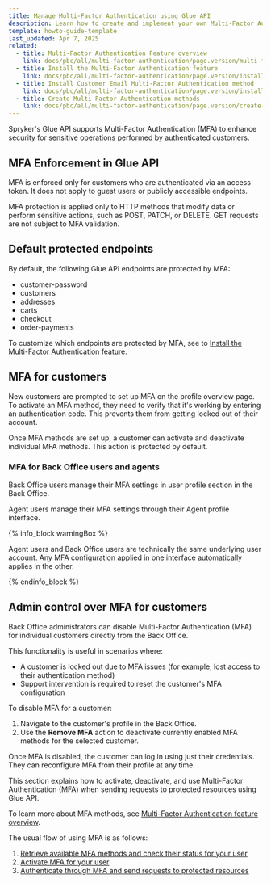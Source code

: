 ```yaml
---
title: Manage Multi-Factor Authentication using Glue API
description: Learn how to create and implement your own Multi-Factor Authentication method in Spryker.
template: howto-guide-template
last_updated: Apr 7, 2025
related:
  - title: Multi-Factor Authentication Feature overview
    link: docs/pbc/all/multi-factor-authentication/page.version/multi-factor-authentication.html
  - title: Install the Multi-Factor Authentication feature
    link: docs/pbc/all/multi-factor-authentication/page.version/install-multi-factor-authentication-feature.html
  - title: Install Customer Email Multi-Factor Authentication method
    link: docs/pbc/all/multi-factor-authentication/page.version/install-email-multi-factor-authentication-method.html
  - title: Create Multi-Factor Authentication methods
    link: docs/pbc/all/multi-factor-authentication/page.version/create-multi-factor-authentication-methods.html
---
```



Spryker's Glue API supports Multi-Factor Authentication (MFA) to enhance security for sensitive operations performed by authenticated customers.

## MFA Enforcement in Glue API

MFA is enforced only for customers who are authenticated via an access token. It does not apply to guest users or publicly accessible endpoints.

MFA protection is applied only to HTTP methods that modify data or perform sensitive actions, such as POST, PATCH, or DELETE. GET requests are not subject to MFA validation.

## Default protected endpoints

By default, the following Glue API endpoints are protected by MFA:
- customer-password
- customers
- addresses
- carts
- checkout
- order-payments

To customize which endpoints are protected by MFA, see to [Install the Multi-Factor Authentication feature](/docs/pbc/all/multi-factor-authentication/latest/install-multi-factor-authentication-feature#configure-protected-routes-and-forms-for-customers).

## MFA for customers

New customers are prompted to set up MFA on the profile overview page. To activate an MFA method, they need to verify that it's working by entering an authentication code. This prevents them from getting locked out of their account.

Once MFA methods are set up, a customer can activate and deactivate individual MFA methods. This action is protected by default.

### MFA for Back Office users and agents

Back Office users manage their MFA settings in user profile section in the Back Office.

Agent users manage their MFA settings through their Agent profile interface.

{% info_block warningBox %}

Agent users and Back Office users are technically the same underlying user account. Any MFA configuration applied in one interface automatically applies in the other.

{% endinfo_block %}


## Admin control over MFA for customers

Back Office administrators can disable Multi-Factor Authentication (MFA) for individual customers directly from the Back Office.

This functionality is useful in scenarios where:
- A customer is locked out due to MFA issues (for example, lost access to their authentication method)
- Support intervention is required to reset the customer's MFA configuration

To disable MFA for a customer:
1. Navigate to the customer's profile in the Back Office.
2. Use the **Remove MFA** action to deactivate currently enabled MFA methods for the selected customer.

Once MFA is disabled, the customer can log in using just their credentials. They can reconfigure MFA from their profile at any time.







This section explains how to activate, deactivate, and use Multi-Factor Authentication (MFA) when sending requests to protected resources using Glue API.

To learn more about MFA methods, see [Multi-Factor Authentication feature overview](/docs/pbc/all/multi-factor-authentication/latest/multi-factor-authentication.html).


The usual flow of using MFA is as follows:

1. [Retrieve available MFA methods and check their status for your user](/docs/pbc/all/multi-factor-authentication/latest/manage-using-glue-api/glue-api-retrieve-mfa-methods.html)
2. [Activate MFA for your user](/docs/pbc/all/multi-factor-authentication/latest/manage-using-glue-api/glue-api-activate-and-deactivate-mfa.html)
3. [Authenticate through MFA and send requests to protected resources](/docs/pbc/all/multi-factor-authentication/latest/manage-using-glue-api/glue-api-authenticate-through-mfa.html)
